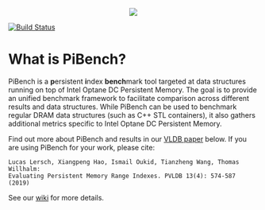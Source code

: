 <p align="center"> <img src="https://user-images.githubusercontent.com/7251387/73837645-2d9b8700-4812-11ea-8b5e-7cee08a52aac.png"></p>

[![Build Status](https://dev.azure.com/pibench/pibench-pipelines/_apis/build/status/wangtzh.pibench?branchName=master)](https://dev.azure.com/pibench/pibench-pipelines/_build/latest?definitionId=1&branchName=master)

# What is PiBench?
PiBench is a **p**ersistent **i**ndex **bench**mark tool targeted at data structures running on top of Intel Optane DC Persistent Memory.
The goal is to provide an unified benchmark framework to facilitate comparison across different results and data structures.
While PiBench can be used to benchmark regular DRAM data structures (such as C++ STL containers), it also gathers additional metrics specific to Intel Optane DC Persistent Memory.

Find out more about PiBench and results in our [VLDB paper](http://www.vldb.org/pvldb/vol13/p574-lersch.pdf) below. If you are using PiBench for your work, please cite:

````
Lucas Lersch, Xiangpeng Hao, Ismail Oukid, Tianzheng Wang, Thomas Willhalm:
Evaluating Persistent Memory Range Indexes. PVLDB 13(4): 574-587 (2019)
````

See our [wiki](https://github.com/llersch/pibench/wiki) for more details.
